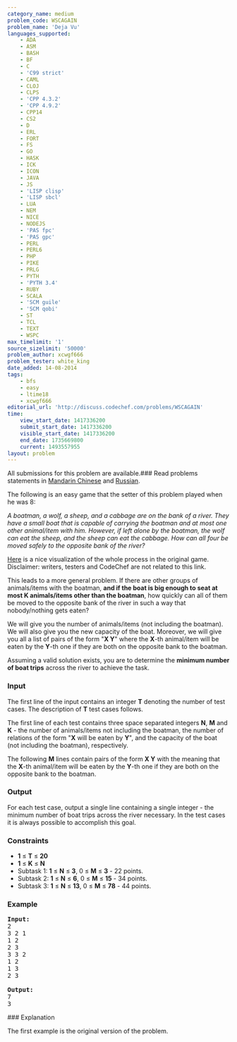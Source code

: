 ```yaml
---
category_name: medium
problem_code: WSCAGAIN
problem_name: 'Deja Vu'
languages_supported:
    - ADA
    - ASM
    - BASH
    - BF
    - C
    - 'C99 strict'
    - CAML
    - CLOJ
    - CLPS
    - 'CPP 4.3.2'
    - 'CPP 4.9.2'
    - CPP14
    - CS2
    - D
    - ERL
    - FORT
    - FS
    - GO
    - HASK
    - ICK
    - ICON
    - JAVA
    - JS
    - 'LISP clisp'
    - 'LISP sbcl'
    - LUA
    - NEM
    - NICE
    - NODEJS
    - 'PAS fpc'
    - 'PAS gpc'
    - PERL
    - PERL6
    - PHP
    - PIKE
    - PRLG
    - PYTH
    - 'PYTH 3.4'
    - RUBY
    - SCALA
    - 'SCM guile'
    - 'SCM qobi'
    - ST
    - TCL
    - TEXT
    - WSPC
max_timelimit: '1'
source_sizelimit: '50000'
problem_author: xcwgf666
problem_tester: white_king
date_added: 14-08-2014
tags:
    - bfs
    - easy
    - ltime18
    - xcwgf666
editorial_url: 'http://discuss.codechef.com/problems/WSCAGAIN'
time:
    view_start_date: 1417336200
    submit_start_date: 1417336200
    visible_start_date: 1417336200
    end_date: 1735669800
    current: 1493557955
layout: problem
---
```

All submissions for this problem are available.###  Read problems statements in [Mandarin Chinese](http://www.codechef.com/download/translated/LTIME18/mandarin/WSCAGAIN.pdf) and [Russian](http://www.codechef.com/download/translated/LTIME18/russian/WSCAGAIN.pdf).

The following is an easy game that the setter of this problem played when he was 8:

_A boatman, a wolf, a sheep, and a cabbage are on the bank of a river. They have a small boat that is capable of carrying the boatman and at most one other animal/item with him. However, if left alone by the boatman, the wolf can eat the sheep, and the sheep can eat the cabbage. How can all four be moved safely to the opposite bank of the river?_

[Here](http://coolmath-games.com/Logic-wolfsheepcabbage/index.html) is a nice visualization of the whole process in the original game. Disclaimer: writers, testers and CodeChef are not related to this link.

This leads to a more general problem. If there are other groups of animals/items with the boatman, **and if the boat is big enough to seat at most **K** animals/items other than the boatman**, how quickly can all of them be moved to the opposite bank of the river in such a way that nobody/nothing gets eaten?

We will give you the number of animals/items (not including the boatman). We will also give you the new capacity of the boat. Moreover, we will give you all a list of pairs of the form "**X Y**" where the **X**-th animal/item will be eaten by the **Y**-th one if they are both on the opposite bank to the boatman.

Assuming a valid solution exists, you are to determine the **minimum number of boat trips** across the river to achieve the task.

### Input

The first line of the input contains an integer **T** denoting the number of test cases. The description of **T** test cases follows.

The first line of each test contains three space separated integers **N**, **M** and **K** - the number of animals/items not including the boatman, the number of relations of the form "**X** will be eaten by **Y**", and the capacity of the boat (not including the boatman), respectively.

The following **M** lines contain pairs of the form **X Y** with the meaning that the **X**-th animal/item will be eaten by the **Y**-th one if they are both on the opposite bank to the boatman.

### Output

For each test case, output a single line containing a single integer - the minimum number of boat trips across the river necessary. In the test cases it is always possible to accomplish this goal.

### Constraints

- **1** ≤ **T** ≤ **20**
- **1** ≤ **K** ≤ **N**
- Subtask 1: **1** ≤ **N** ≤ **3**, 0 ≤ **M** ≤ **3** - 22 points.
- Subtask 2: **1** ≤ **N** ≤ **6**, 0 ≤ **M** ≤ **15** - 34 points.
- Subtask 3: **1** ≤ **N** ≤ **13**, 0 ≤ **M** ≤ **78** - 44 points.

### Example

<pre><b>Input:</b>
2
3 2 1
1 2
2 3
3 3 2
1 2
1 3
2 3

<b>Output:</b>
7
3
</pre>### Explanation

The first example is the original version of the problem.
